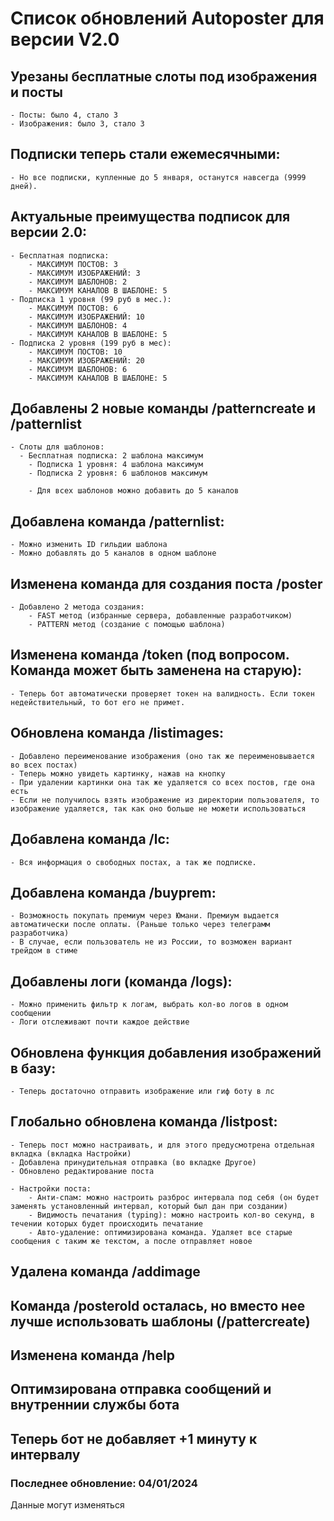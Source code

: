 # Список обновлений Autoposter для версии V2.0

## Урезаны бесплатные слоты под изображения и посты
	- Посты: было 4, стало 3
	- Изображения: было 3, стало 3
	
## Подписки теперь стали ежемесячными:
	- Но все подписки, купленные до 5 января, останутся навсегда (9999 дней).	
	
## Актуальные преимущества подписок для версии 2.0:
	- Бесплатная подписка:
		- МАКСИМУМ ПОСТОВ: 3
		- МАКСИМУМ ИЗОБРАЖЕНИЙ: 3
		- МАКСИМУМ ШАБЛОНОВ: 2
		- МАКСИМУМ КАНАЛОВ В ШАБЛОНЕ: 5
	- Подписка 1 уровня (99 руб в мес.):
		- МАКСИМУМ ПОСТОВ: 6
		- МАКСИМУМ ИЗОБРАЖЕНИЙ: 10
		- МАКСИМУМ ШАБЛОНОВ: 4
		- МАКСИМУМ КАНАЛОВ В ШАБЛОНЕ: 5
	- Подписка 2 уровня (199 руб в мес):
		- МАКСИМУМ ПОСТОВ: 10
		- МАКСИМУМ ИЗОБРАЖЕНИЙ: 20
		- МАКСИМУМ ШАБЛОНОВ: 6
		- МАКСИМУМ КАНАЛОВ В ШАБЛОНЕ: 5

## Добавлены 2 новые команды /patterncreate и /patternlist
	- Слоты для шаблонов:
	  - Бесплатная подписка: 2 шаблона максимум
		- Подписка 1 уровня: 4 шаблона максимум
		- Подписка 2 уровня: 6 шаблонов максимум
		
		- Для всех шаблонов можно добавить до 5 каналов
		
		
## Добавлена команда /patternlist:
	- Можно изменить ID гильдии шаблона
	- Можно добавлять до 5 каналов в одном шаблоне
	
	
## Изменена команда для создания поста /poster
	- Добавлено 2 метода создания:
		- FAST метод (избранные сервера, добавленные разработчиком)
		- PATTERN метод (создание с помощью шаблона)
		
		
## Изменена команда /token (под вопросом. Команда может быть заменена на старую):
	- Теперь бот автоматически проверяет токен на валидность. Если токен недействительный, то бот его не примет.
	
	
## Обновлена команда /listimages:
	- Добавлено переименование изображения (оно так же переименовывается во всех постах)
	- Теперь можно увидеть картинку, нажав на кнопку
	- При удалении картинки она так же удаляется со всех постов, где она есть
	- Если не получилось взять изображение из директории пользователя, то изображение удаляется, так как оно больше не можети использоваться
	
## Добавлена команда /lc:
	- Вся информация о свободных постах, а так же подписке.
	
	
## Добавлена команда /buyprem:
	- Возможность покупать премиум через Юмани. Премиум выдается автоматически после оплаты. (Раньше только через телеграмм разработчика)
 	- В случае, если пользователь не из России, то возможен вариант трейдом в стиме
	
	
## Добавлены логи (команда /logs):
	- Можно применить фильтр к логам, выбрать кол-во логов в одном сообщении
	- Логи отслеживают почти каждое действие
	
	
## Обновлена функция добавления изображений в базу:
	- Теперь достаточно отправить изображение или гиф боту в лс
	
	
## Глобально обновлена команда /listpost:
	- Теперь пост можно настраивать, и для этого предусмотрена отдельная вкладка (вкладка Настройки)
	- Добавлена принудительная отправка (во вкладке Другое)
	- Обновлено редактирование поста
	
	- Настройки поста:
		- Анти-спам: можно настроить разброс интервала под себя (он будет заменять установленный интервал, который был дан при создании)
		- Видимость печатания (typing): можно настроить кол-во секунд, в течении которых будет происходить печатание
		- Авто-удаление: оптимизирована команда. Удаляет все старые сообщения с таким же текстом, а после отправляет новое
	
	
## Удалена команда /addimage


## Команда /posterold осталась, но вместо нее лучше использовать шаблоны (/pattercreate)


## Изменена команда /help


## Оптимзирована отправка сообщений и внутреннии службы бота


## Теперь бот не добавляет +1 минуту к интервалу

### Последнее обновление: 04/01/2024
Данные могут изменяться
  
